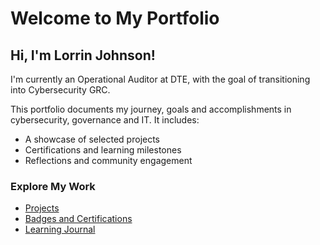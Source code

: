 # Welcome to My Portfolio

## Hi, I'm Lorrin Johnson!
I'm currently an Operational Auditor at DTE, with the goal of transitioning into Cybersecurity GRC.

This portfolio documents my journey, goals and accomplishments in cybersecurity, governance and IT. It includes:

- A showcase of selected projects
- Certifications and learning milestones
- Reflections and community engagement

### Explore My Work
- [Projects](https://github.com/lorrintjohnson/Projects)
- [Badges and Certifications](https://github.com/lorrintjohnson/Badges-and-Certifications)
- [Learning Journal](https://github.com/lorrintjohnson/Learning-Journal)

